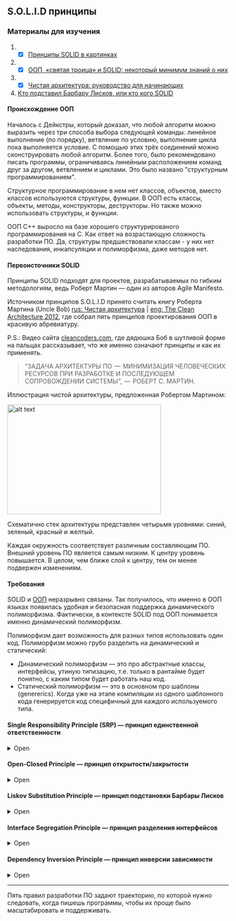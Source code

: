 ## S.O.L.I.D принципы

### Материалы для изучения

1. - [x] [Принципы SOLID в картинках](https://habr.com/ru/company/productivity_inside/blog/505430/)
2. - [x] [ООП, «святая троица» и SOLID: некоторый минимум знаний о них](https://habr.com/ru/post/446816/)
3. - [x] [Чистая архитектура: руководство для начинающих](https://nuancesprog.ru/p/15255/)
4. [Кто подставил Барбару Лисков, или кто кого SOLID](https://www.youtube.com/watch?v=h2EKBLTRpi4&ab_channel=CodeFestRussia)

#### Происхождение ООП

Началось с Дейкстры, который доказал, что любой алгоритм можно выразить через три способа выбора следующей команды: линейное выполнение (по порядку), ветвление по условию, выполнение цикла пока выполняется условие. С помощью этих трёх соединений можно сконструировать любой алгоритм. Более того, было рекомендовано писать программы, ограничиваясь линейным расположением команд друг за другом, ветвлением и циклами. Это было названо "структурным программированием". 

Структурное программирование в нем нет классов, объектов, вместо классов используются структуры, функции. В ООП есть классы, объекты, методы, конструкторы, деструкторы. Но также можно использовать структуры, и функции.

ООП С++ выросло на базе хорошего структурированого программирования на С. Как ответ на возрастающую сложность разработки ПО. Да, структуры предшествовали классам - у них нет наследования, инкапсуляции и полиморфизма, даже методов нет.

#### Первоисточники SOLID

Принципы SOLID подходят для проектов, разрабатываемых по гибким методологиям, ведь Роберт Мартин — один из авторов Agile Manifesto.

Источником принципов S.O.L.I.D принято считать книгу Роберта Мартина (Uncle Bob) [rus: Чистая архитектура](https://habr.com/ru/post/269589/) | [eng: The Clean Architecture 2012](https://blog.cleancoder.com/uncle-bob/2012/08/13/the-clean-architecture.html), где собрал пять принципов проектирования ООП в красивую абревиатуру. 

P.S.: Видео сайта [cleancoders.com](https://cleancoders.com/series/clean-code/solid-principles), где дядюшка Боб в шутливой форме на пальцах рассказывает, что же именно означают принципы и как их применять.

> “ЗАДАЧА АРХИТЕКТУРЫ ПО  —  МИНИМИЗАЦИЯ ЧЕЛОВЕЧЕСКИХ РЕСУРСОВ ПРИ РАЗРАБОТКЕ И ПОСЛЕДУЮЩЕМ СОПРОВОЖДЕНИИ СИСТЕМЫ”,  —  РОБЕРТ С. МАРТИН.

Иллюстрация чистой архитектуры, предложенная Робертом Мартином:

<img src="https://hsto.org/r/w1560/files/23a/0de/4d9/23a0de4d93d747c89f1e216077c2d604.jpg" alt="alt text" width="350" height="250">

Схематично стек архитектуры представлен четырьмя уровнями: синий, зеленый, красный и желтый.

Каждая окружность соответствует различным составляющим ПО. Внешний уровень ПО является самым низким. К центру уровень повышается. В целом, чем ближе слой к центру, тем он менее подвержен изменениям.

#### Требования

SOLID и [ООП](https://ru.wikipedia.org/wiki/Объектно-ориентированное_программирование) неразрывно связаны. Так получилось, что именно в ООП языках появилась удобная и безопасная поддержка динамического полиморфизма. Фактически, в контексте SOLID под ООП понимается именно динамический полиморфизм.

Полиморфизм дает возможность для разных типов использовать один код. Полиморфизм можно грубо разделить на динамический и статический:
* Динамический полиморфизм — это про абстрактные классы, интерфейсы, утиную типизацию, т.е. только в рантайме будет понятно, с каким типом будет работать наш код.
* Статический полиморфизм — это в основном про шаблоны (genererics). Когда уже на этапе компиляции из одного шаблонного кода генерируется код специфичный для каждого используемого типа.

#### Single Responsibility Principle (SRP) — принцип единственной ответственности

<details><summary>Open</summary>
<p>

Принцип единственной ответственности можно считать этакой инструкцией к инкапсуляции. Давайте на секундочку вернёмся к её определению.

> Упаковка данных и функций в единый компонент

Каждый компонент должен быть занят чем-то одним. Выполнять одну задачу. Но тогда встаёт в полный рост вопрос «что считать одной задачей?». Поэтому на практике появился иной подход (согласно Роберту Мартину). 

<img src="https://hsto.org/r/w1560/webt/ug/2v/ts/ug2vtsbxvspdx0elsmexemp3kxm.png" alt="alt text" width="750" height="500">

> У программной сущности должна быть только одна причина для изменения

На заре развития веба разметка HTML определяла структуру документа и его внешний вид. Возможно, у вас тут при виде союза «и» уже задёргался глаз. К сожалению, для разработчиков HTML в начале 90-х это было не очевидно. Тогда вообще мало кто представлял, во что это всё выльется. В какой-то момент стало ясно, что изменения структуры документа и изменения внешнего вида документа очень разные причины для изменения. Настолько разные, что для задания внешнего вида HTML-документов создали отдельный язык. И назвали его CSS.

Разделение ответственности в самой радикальной форме.

</p>
</details>

#### Open-Closed Principle — принцип открытости/закрытости

<details><summary>Open</summary>
<p>

Принцип открытости/закрытости отличается от остальной пятёрки тем, что не объясняет, как использовать инкапсуляцию и полиморфизм отдельно. Он накрывает все три кита сразу. Смотрите сами:

> Программные сущности должны быть открыты для расширения и закрыты для модификации

Если хотите, чтобы класс выполнял больше операций, то идеальный вариант – не заменять старые на новые, а добавлять новые к уже существующим.
 
</p>
</details>

#### Liskov Substitution Principle — принцип подстановки Барбары Лисков

<details><summary>Open</summary>
<p>

Формулировка Роберта Мартина:

> Функции, которые используют базовый тип, должны иметь возможность использовать подтипы базового типа, не зная об этом.

Без соответствия этому принципу наследование становится хуже, чем бесполезным, оно наносит вред. Зачем мы используем наследование?

1. Переиспользование кода
2. Мощь полиморфизма
3. Чтобы нашу программу было проще понимать и читать

  
Если у вас имеется класс и вы создаете на его базе другой класс, исходный класс становится родителем, а новый – его потомком. Класс-потомок должен производить такие же операции, как и класс-родитель. Это называется наследственностью.

<img src="https://hsto.org/r/w1560/webt/hj/dt/a-/hjdta-bs2bvk2ga_dabxajfqjnk.png" alt="alt text" width="550" height="550">
  
Необходимо, чтобы класс-потомок был способен обрабатывать те же запросы, что и родитель, и выдавать тот же результат. Или же результат может отличаться, но при этом относиться к тому же типу. На картинке это показано так: класс-родитель подаёт кофе (в любых видах), значит, для класса-потомка приемлемо подавать капучино (разновидность кофе), но неприемлемо подавать воду.
 
</p>
</details>

#### Interface Segregation Principle — принцип разделения интерфейсов

<details><summary>Open</summary>
<p>
  
Класс должен производить только те операции, которые необходимы для осуществления его функций. Все другие действия следует либо удалить совсем, либо переместить, если есть вероятность, что они понадобятся другому классу в будущем.
  
> Программные сущности не должны зависеть от частей интерфейса, которые они не используют (и знать о них тоже не должны).

<img src="https://hsto.org/r/w1560/webt/v8/co/dn/v8codny8xpy355zcqvfro-7ep8a.png" alt="alt text" width="850" height="450">
 
Грубо говоря, давайте тем, кто пользуется вашей программной сущностью всё необходимое, но не более того.
  
</p>
</details>

#### Dependency Inversion Principle — принцип инверсии зависимости

<details><summary>Open</summary>
<p>

> Модули верхних уровней не должны зависеть от модулей нижних уровней. Оба типа модулей должны зависеть от абстракций.

Для начала объясню термины, которые здесь применяются, простыми словами.

> Чем ближе модуль к вводу/выводу, тем ниже уровень модуля. Т.е. модули, работающие с BD, интерфейсом пользователя, низкого уровня. А модули, реализующие бизнес-логику — высокого уровня.
 
* Модули (или классы) верхнего уровня = классы, которые выполняют операцию при помощи инструмента
* Модули (или классы) нижнего уровня = инструменты, которые нужны для выполнения операций (Н/р: mapper)
* Абстракции – представляют интерфейс, соединяющий два класса
* Детали = специфические характеристики работы инструмента
  
Юнит-тесты. Вы просто пишите код, который убеждается, что ваш кусочек кода работает правильно. Это лучше, чем убеждаться в этом в процессе пошаговой отладки, гадая, правильно ли работает этот класс, или эту противную багу вызывает кто-то другой. Представьте, что у вас есть проект, где юнит-тестов до этого не было. В один прекрасный день вы решили, что больше так жить нельзя, и что с этим надо что-то делать.

«Вот! Вот с этого класса начну.» — решаете вы и начинаете радостно продумывать тест-кейсы для вашего ImportantClass. Когда приходит пора писать тесты, выясняется, что вам для тестирования класса и его методов нужен рабочий объект этого класса. Дальше выясняется, что классу ImportantClass требуется для работы экземпляр класса VeryImportantClass, которому требуется ещё с пять объектов разных классов, из разных частей приложения, и экземпляр класса EvenMoreImportantClass, которому для работы вообще необходимо соединение с базой данных, доступ к файлам конфигурации и жабья лапка с кровью девственницы. Быстро становится ясно, что следом за тем, что мы хотим протестировать поднимается очень много вещей, которые мы тестировать не хотим. По крайней мере, не одним тестом. И процедура начинает казаться столь противной, что мы тяжко вздыхаем и возвращаемся к прошлой жизни.

<img src="https://hsto.org/r/w1560/webt/pi/oa/me/pioameabdye9htqneqjttb8kczy.png" alt="alt text" width="350" height="300">

Проблема тут в зависимости ImportantClass от VeryImportantClass и EvenMoreImportantClass. И решить нашу проблему с нетестируемостью ImportantClass можно через инверсию этой зависимости. Это делается с помощью абстракций, которые вклиниваются между вещами, которые надо разделить. Например, можно создать интерфейсы IVeryImportantClass и IEvenMoreImportantClass, где будут только методы необходимые ImportantClass.


Таким образом зависимость между ImportantClass и VeryImportantClass исчезает. И мы теперь можем тестировать наш ImportantClass в «сферическом ваакуме», дав ему вместо полноценных реализаций IVeryImportantClass тестовые заглушки.

<img src="https://hsto.org/r/w1560/webt/r0/qr/sw/r0qrsw49qxggfr0s7maojfmscmo.png" alt="alt text" width="350" height="300">

 
> Согласно данному принципу, класс не должен соединяться с инструментом, который применяет для выполнения операции (Н/р: mapper). Вместо этого он должен быть соединён с интерфейсом, который поможет установить связь между инструментом и классом.

</p>
</details>

---







Пять правил разработки ПО задают траекторию, по которой нужно следовать, когда пишешь программы, чтобы их проще было масштабировать и поддерживать.





